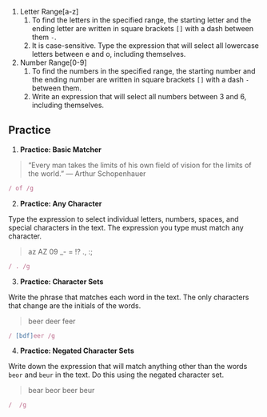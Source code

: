 1. Letter Range[a-z]
   1. To find the letters in the specified range, the starting letter and the ending letter are written in square brackets `[]` with a dash between them `-`.
   2. It is case-sensitive. Type the expression that will select all lowercase letters between e and o, including themselves.
2. Number Range[0-9]
   1. To find the numbers in the specified range, the starting number and the ending number are written in square brackets `[]` with a dash `-` between them.
   2. Write an expression that will select all numbers between 3 and 6, including themselves.

## Practice

1. **Practice: Basic Matcher**

> “Every man takes the limits of his own field of vision for the limits of the world.”
> ― Arthur Schopenhauer

```js
/ of /g
```

2. **Practice: Any Character**

Type the expression to select individual letters, numbers, spaces, and special characters in the text. The expression you type must match any character.

> az AZ 09 _- = !? ., :;

```js
/ . /g
```

3. **Practice: Character Sets**

Write the phrase that matches each word in the text. The only characters that change are the initials of the words.

> beer deer feer

```js
/ [bdf]eer /g
```

4. **Practice: Negated Character Sets**

Write down the expression that will match anything other than the words `beor` and `beur` in the text. Do this using the negated character set.

> bear beor beer beur

```js
/  /g
```